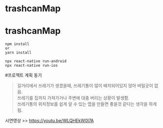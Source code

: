 # trashcanMap
# trashcanMap
```
npm install
or
yarn install

npx react-native run-android
npx react-native run-ios
```

#프로젝트 계획 동기
> 길거리에서 쓰레기가 생겼을때, 쓰레기통이 많이 배치되어있지 않아 버릴곳이 없음.<br>
> 쓰레기를 집까지 가져가거나 주변에 대충 버리는 상황이 발생함.<br>
> 쓰레기통의 위치정보를 쉽게 알 수 있는 앱을 만들면 좋을것 같다는 생각을 하게 됨.

시연영상 >> https://youtu.be/WLQHEkW0I7A
